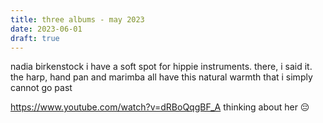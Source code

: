 ```yaml
---
title: three albums - may 2023
date: 2023-06-01
draft: true
---
```


nadia birkenstock
i have a soft spot for hippie instruments. there, i said it. the harp, hand pan and marimba all have this natural warmth that i simply cannot go past

https://www.youtube.com/watch?v=dRBoQqgBF_A
thinking about her 😔